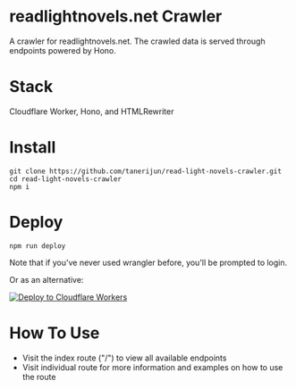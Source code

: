 # readlightnovels.net Crawler

A crawler for readlightnovels.net. The crawled data is served through endpoints powered by Hono.

# Stack

Cloudflare Worker, Hono, and HTMLRewriter

# Install

```
git clone https://github.com/tanerijun/read-light-novels-crawler.git
cd read-light-novels-crawler
npm i
```

# Deploy

```
npm run deploy
```

Note that if you've never used wrangler before, you'll be prompted to login.

Or as an alternative:

[![Deploy to Cloudflare Workers](https://deploy.workers.cloudflare.com/button)](https://deploy.workers.cloudflare.com/?url=https://github.com/tanerijun/read-light-novels-crawler)

# How To Use

- Visit the index route ("/") to view all available endpoints
- Visit individual route for more information and examples on how to use the route
